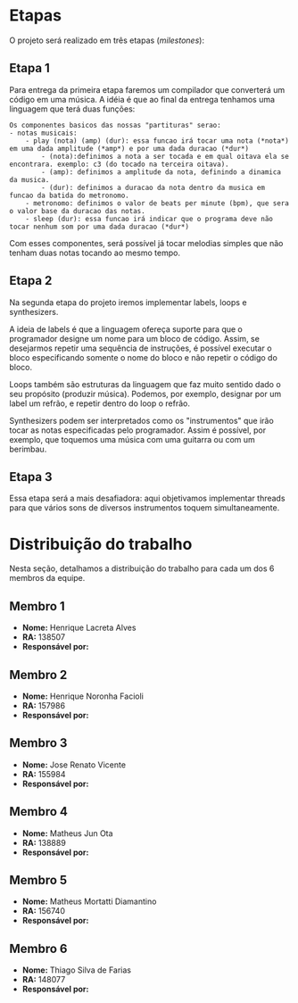 # Etapas
O projeto será realizado em três etapas (*milestones*):

## Etapa 1
Para entrega da primeira etapa faremos um compilador que converterá um código em uma música. A idéia é que ao final da entrega tenhamos uma linguagem que terá duas funções:

    Os componentes basicos das nossas "partituras" serao:
    - notas musicais:
        - play (nota) (amp) (dur): essa funcao irá tocar uma nota (*nota*) em uma dada amplitude (*amp*) e por uma dada duracao (*dur*)
            - (nota):definimos a nota a ser tocada e em qual oitava ela se encontrara. exemplo: c3 (do tocado na terceira oitava).
            - (amp): definimos a amplitude da nota, definindo a dinamica da musica.
            - (dur): definimos a duracao da nota dentro da musica em funcao da batida do metronomo.
        - metronomo: definimos o valor de beats per minute (bpm), que sera o valor base da duracao das notas.
        - sleep (dur): essa funcao irá indicar que o programa deve não tocar nenhum som por uma dada duracao (*dur*)
        
Com esses componentes, será possível já tocar melodias simples que não tenham duas notas tocando ao mesmo tempo.

## Etapa 2
Na segunda etapa do projeto iremos implementar labels, loops e synthesizers.

A ideia de labels é que a linguagem ofereça suporte para que o programador designe um nome para um bloco de código. Assim, se desejarmos repetir uma 
sequência de instruções, é possível executar o bloco especificando somente o nome do bloco e não repetir o código do bloco.

Loops também são estruturas da linguagem que faz muito sentido dado o seu propósito (produzir música). Podemos, por exemplo, designar por um label um refrão, e repetir
dentro do loop o refrão.

Synthesizers podem ser interpretados como os "instrumentos" que irão tocar as notas especificadas pelo programador. Assim é possível, por exemplo, que toquemos
uma música com uma guitarra ou com um berimbau.

## Etapa 3
Essa etapa será a mais desafiadora: aqui objetivamos implementar threads para que vários sons de diversos instrumentos toquem simultaneamente. 

# Distribuição do trabalho
Nesta seção, detalhamos a distribuição do trabalho para cada um dos 6 membros da equipe.

## Membro 1
 - **Nome:** Henrique Lacreta Alves
 - **RA:** 138507
 - **Responsável por:**

## Membro 2
 - **Nome:** Henrique Noronha Facioli
 - **RA:** 157986
 - **Responsável por:**

## Membro 3
 - **Nome:** Jose Renato Vicente
 - **RA:** 155984
 - **Responsável por:**

## Membro 4
 - **Nome:** Matheus Jun Ota
 - **RA:** 138889
 - **Responsável por:**

## Membro 5
 - **Nome:** Matheus Mortatti Diamantino
 - **RA:** 156740
 - **Responsável por:**

## Membro 6
 - **Nome:** Thiago Silva de Farias
 - **RA:** 148077
 - **Responsável por:**